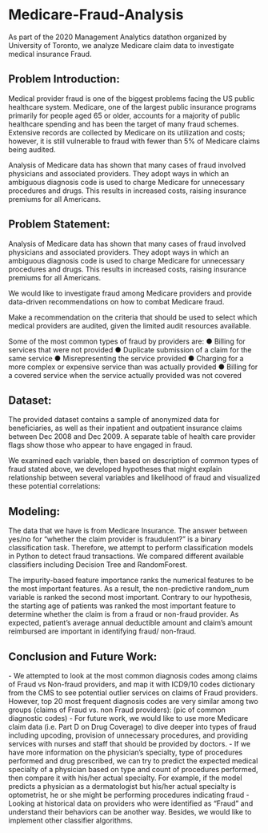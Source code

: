 # Medicare-Fraud-Analysis

As part of the 2020 Management Analytics datathon organized by University of Toronto, we analyze Medicare claim data to investigate medical insurance Fraud.

<h2> Problem Introduction: </h2>
Medical provider fraud is one of the biggest problems facing the US public healthcare system.
Medicare, one of the largest public insurance programs primarily for people aged 65 or older, accounts for a majority of public healthcare spending and has been the target of many fraud schemes. Extensive records are collected by Medicare on its utilization and costs; however, it is still vulnerable to fraud with fewer than 5% of Medicare claims being audited.<br />

Analysis of Medicare data has shown that many cases of fraud involved physicians and associated providers. They adopt ways in which an ambiguous diagnosis code is used to charge Medicare for unnecessary procedures and drugs. This results in increased costs, raising insurance premiums for all Americans.<br />

<h2> Problem Statement: </h2>
Analysis of Medicare data has shown that many cases of fraud involved physicians and associated providers. They adopt ways in which an ambiguous diagnosis code is used to charge Medicare for unnecessary procedures and drugs. This results in increased costs, raising insurance premiums for all Americans.

We would like to investigate fraud among Medicare providers and provide data-driven recommendations on how to combat Medicare fraud.

Make a recommendation on the criteria that should be used to select which medical providers are audited, given the limited audit resources available.

Some of the most common types of fraud by providers are:
● Billing for services that were not provided
● Duplicate submission of a claim for the same service
● Misrepresenting the service provided
● Charging for a more complex or expensive service than was actually provided
● Billing for a covered service when the service actually provided was not covered

<h2> Dataset: </h2>
The provided dataset contains a sample of anonymized data for beneficiaries, as well as their inpatient and outpatient insurance claims between Dec 2008 and Dec 2009. A separate table of health care provider flags show those who appear to have engaged in fraud.

We examined each variable, then based on description of common types of fraud stated above, we developed hypotheses that might explain relationship between several variables and likelihood of fraud and visualized these potential correlations:

<h2>Modeling:</h2>

The data that we have is from Medicare Insurance. The answer between yes/no for “whether the claim provider is fraudulent?” is a binary classification task. Therefore, we attempt to perform classification models in Python to detect fraud transactions. We compared different available classifiers including Decision Tree and RandomForest.
<PIC OF MODEL RESULTS>

The impurity-based feature importance ranks the numerical features to be the most important features. As a result, the non-predictive random_num variable is ranked the second most important. Contrary to our hypothesis, the starting age of patients was ranked the most important feature to determine whether the claim is from a fraud or non-fraud provider. As expected, patient’s average annual deductible amount and claim’s amount reimbursed are important in identifying fraud/ non-fraud.

 <h2>Conclusion and Future Work:</h2>
- We attempted to look at the most common diagnosis codes among claims of Fraud vs Non-fraud providers, and map it with ICD9/10 codes dictionary from the CMS to see potential outlier services on claims of Fraud providers. However, top 20 most frequent diagnosis codes are very similar among two groups (claims of Fraud vs. non Fraud providers):
  (pic of common diagnostic codes)
- For future work, we would like to use more Medicare claim data (i.e. Part D on Drug Coverage) to dive deeper into types of fraud including upcoding, provision of unnecessary procedures, and providing services with nurses and staff that should be provided by doctors. 
- If we have more information on the physician’s specialty, type of procedures performed and drug prescribed, we can try to predict the expected medical specialty of a physician based on type and count of procedures performed, then compare it with his/her actual specialty. For example, if the model predicts a physician as a dermatologist but his/her actual specialty is optometrist, he or she might be performing procedures indicating fraud
- Looking at historical data on providers who were identified as “Fraud” and understand their behaviors can be another way. Besides, we would like to implement other classifier algorithms.
